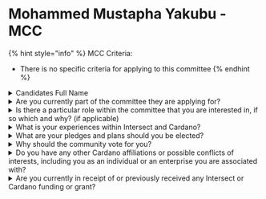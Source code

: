 # Mohammed Mustapha Yakubu - MCC

{% hint style="info" %}
MCC Criteria:

* There is no specific criteria for applying to this committee
{% endhint %}

<details>

<summary>Candidates Full Name</summary>

Mohammed Mustapha Yakubu

</details>



<details>

<summary>Are you currently part of the committee they are applying for?</summary>

No

</details>



<details>

<summary>Is there a particular role within the committee that you are interested in, if so which and why? (if applicable)</summary>

I am interested in a role that focuses on community engagement and governance education. I would like to help bridge the gap between the Cardano ecosystem and newcomers, ensuring better participation and involvement in governance.

</details>



<details>

<summary>What is your experiences within Intersect and Cardano?</summary>

I am the Founder and Director of the Cardano Ghana Community and a Cardano Ambassador, dedicated to advancing blockchain education, youth empowerment, and community-driven projects. Since 2021, I have organized and facilitated several community-led events, including the Cardano Summit 2021, 2022, and 2023, which collectively engaged over 500 participants. Through my work, I have onboarded more than 100 individuals to Project Catalyst and educated hundreds more on the opportunities within the Cardano ecosystem.

As a proud individual founding member of Intersect, I have been closely involved in governance activities, including launching the CIP 1694 Governance Working Groups in Tamale. This initiative allowed community members to explore Cardano's governance framework during the Voltaire era, with a focus on decentralized decision-making and governance participation. My role within Cardano Ghana extends to educating and guiding newcomers through governance mechanisms, fostering a deeper understanding of blockchain technology and its potential to drive socio-economic change in Ghana.

</details>



<details>

<summary>What are your pledges and plans should you be elected?</summary>

I pledge to prioritize education and awareness campaigns to increase membership participation in governance. I also plan to collaborate with other communities to build initiatives that support a decentralized future.

</details>



<details>

<summary>Why should the community vote for you?</summary>

The community should vote for me because of my extensive experience in grassroots blockchain education, organizing events, and successfully onboarding people into Cardano's ecosystem. I am committed to ensuring transparency and inclusivity within Intersect.

</details>



<details>

<summary>Do you have any other Cardano affiliations or possible conflicts of interests, including you as an individual or an enterprise you are associated with?</summary>

No known conflicts of interest.

</details>



<details>

<summary>Are you currently in receipt of or previously received any Intersect or Cardano funding or grant?</summary>

No, I have not received any funding or grants from Intersect or Cardano.

</details>
